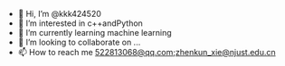 - 👋 Hi, I’m @kkk424520
- 👀 I’m interested in c++andPython
- 🌱 I’m currently learning machine learning
- 💞️ I’m looking to collaborate on ...
- 📫 How to reach me 522813068@qq.com;zhenkun_xie@njust.edu.cn

<!---
kkk424520/kkk424520 is a ✨ special ✨ repository because its `README.md` (this file) appears on your GitHub profile.
You can click the Preview link to take a look at your changes.
--->
